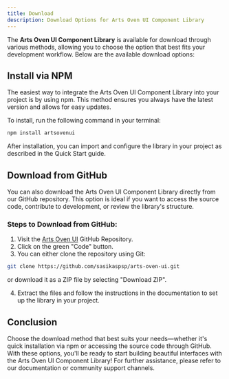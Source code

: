 ```yaml
---
title: Download
description: Download Options for Arts Oven UI Component Library
---
```


The **Arts Oven UI Component Library** is available for download through various methods, allowing you to choose the
option
that best fits your development workflow. Below are the available download options:

## Install via NPM

The easiest way to integrate the Arts Oven UI Component Library into your project is by using npm. This method ensures
you always have the latest version and allows for easy updates.

To install, run the following command in your terminal:

````sh 
npm install artsovenui
````

After installation, you can import and configure the library in your project as described in the Quick Start guide.

## Download from GitHub

You can also download the Arts Oven UI Component Library directly from our GitHub repository. This option is ideal if
you want to access the source code, contribute to development, or review the library's structure.

### Steps to Download from GitHub:

1. Visit the [Arts Oven UI](https://github.com/sasikaspsp/arts-oven-ui) GitHub Repository.
2. Click on the green "Code" button.
3. You can either clone the repository using Git:

````sh
git clone https://github.com/sasikaspsp/arts-oven-ui.git
````

or download it as a ZIP file by selecting "Download ZIP".

4. Extract the files and follow the instructions in the documentation to set up the library in your project.

## Conclusion

Choose the download method that best suits your needs—whether it's quick installation via npm or accessing the source
code through GitHub. With these options, you'll be ready to start building beautiful interfaces with the Arts Oven UI
Component Library! For further assistance, please refer to our documentation or community support channels.
